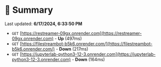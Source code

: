 # 📖 Summary
Last updated: **6/17/2024, 6:33:50 PM**

- `GET` [https://restreamer-09gx.onrender.com](https://restreamer-09gx.onrender.com) - **Up** (497ms)
- `GET` [https://filestreambot-b5k6.onrender.com/](https://filestreambot-b5k6.onrender.com/) - **Down** (217ms)
- `GET` [https://jupyterlab-python3-12-3.onrender.com](https://jupyterlab-python3-12-3.onrender.com) - **Down** (164ms)
